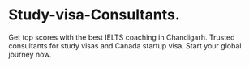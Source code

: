 # Study-visa-Consultants.
Get top scores with the best IELTS coaching in Chandigarh. Trusted consultants for study visas and Canada startup visa. Start your global journey now.
